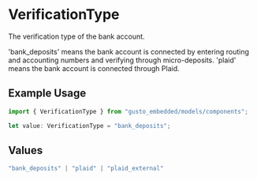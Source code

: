 # VerificationType

The verification type of the bank account.

'bank_deposits' means the bank account is connected by entering routing and accounting numbers and verifying through micro-deposits.
'plaid' means the bank account is connected through Plaid.

## Example Usage

```typescript
import { VerificationType } from "gusto_embedded/models/components";

let value: VerificationType = "bank_deposits";
```

## Values

```typescript
"bank_deposits" | "plaid" | "plaid_external"
```